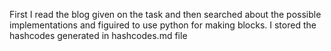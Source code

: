 First I read the blog given on the task and then searched about the possible implementations and figuired to use python for making blocks. 
I stored the hashcodes generated in hashcodes.md file
